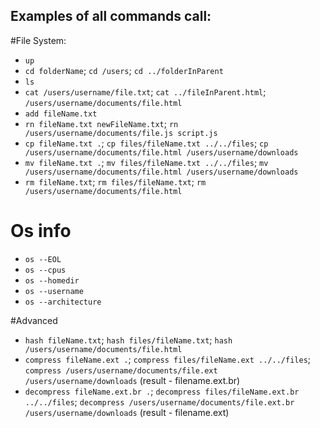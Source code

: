 ## Examples of all commands call:
#File System:
- `up`
- `cd folderName`; `cd /users`; `cd ../folderInParent`
- `ls`
- `cat /users/username/file.txt`; `cat ../fileInParent.html`; `/users/username/documents/file.html`
- `add fileName.txt`
- `rn fileName.txt newFileName.txt`; `rn /users/username/documents/file.js script.js`
- `cp fileName.txt .`; `cp files/fileName.txt ../../files`; `cp /users/username/documents/file.html /users/username/downloads`
- `mv fileName.txt .`; `mv files/fileName.txt ../../files`; `mv /users/username/documents/file.html /users/username/downloads`
- `rm fileName.txt`; `rm files/fileName.txt`; `rm /users/username/documents/file.html`
# Os info
- `os --EOL`
- `os --cpus`
- `os --homedir`
- `os --username`
- `os --architecture`

#Advanced
- `hash fileName.txt`; `hash files/fileName.txt`; `hash /users/username/documents/file.html`
- `compress fileName.ext .`; `compress files/fileName.ext ../../files`; `compress /users/username/documents/file.ext /users/username/downloads` (result - filename.ext.br)
- `decompress fileName.ext.br .`; `decompress files/fileName.ext.br ../../files`; `decompress /users/username/documents/file.ext.br /users/username/downloads` (result - filename.ext)


